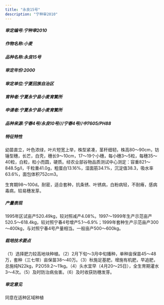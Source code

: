 ```yaml
---
title: "永良15号"
description: "宁种审2010"
---
```

##### 审定编号:宁种审2010

##### 作物名称:小麦

##### 品种名称:永良15号

##### 审定年份:2000

##### 审定单位:宁夏回族自治区

##### 育种者:宁夏永宁县小麦育繁所

##### 申请者:宁夏永宁县小麦育繁所

##### 品种来源:宁春4号/永良10号///宁春4号//中7605/PH88

##### 特征特性
 幼苗直立，叶色浓绿，叶片短宽上举，株型紧凑，茎秆细韧，株高80～90cm，钫锤型穗，长芒，白壳，穗长9～10cm，17～19个小穗，每小穗3～5粒，每穗35～40粒，白粒，粒小而圆，硬质。经农业部谷物品质测试中心测定：容重821～848.5g/l，千粒重41.0g，粗蛋白13.16%，湿面筋34.1%，沉淀值38.3，吸水率63.6%，面包体积752cm3。
生育期98～100d。耐密，适合套种，抗条锈、叶锈病，白粉病轻，不耐瘠，感病毒病，较易穗发芽。


##### 产量表现
1995年区试亩产520.49kg，较对照减产4.08%。1997～1999年生产示范亩产520.5～618.4kg，较对照宁春4号增产5.1～6.9%；1999年套种生产示范亩产300～400kg，与对照宁春4号产量相当。一般亩产500～600kg。 

##### 栽培技术要点
（1）选择肥力较高地块种植。（2）2月下旬～3月中旬播种，单种亩保苗45～48万，套种（三七带）亩保苗38～40万。（3）秋施足基肥，增施有机肥，早追肥，总施纯N22kg，P2O59.2～11kg。（4）头水宜早（4月20～25日），全生育期灌水3～4次。（5）及时防治病虫害。（6）及时收获防穗发芽。

##### 审定意见
同意在适种区域种植
